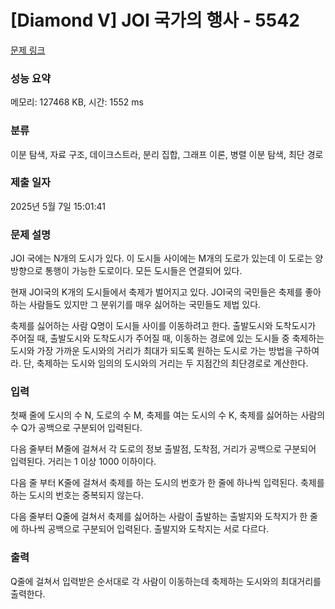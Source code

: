 # [Diamond V] JOI 국가의 행사 - 5542 

[문제 링크](https://www.acmicpc.net/problem/5542) 

### 성능 요약

메모리: 127468 KB, 시간: 1552 ms

### 분류

이분 탐색, 자료 구조, 데이크스트라, 분리 집합, 그래프 이론, 병렬 이분 탐색, 최단 경로

### 제출 일자

2025년 5월 7일 15:01:41

### 문제 설명

<p>JOI 국에는 N개의 도시가 있다. 이 도시들 사이에는 M개의 도로가 있는데 이 도로는 양방향으로 통행이 가능한 도로이다. 모든 도시들은 연결되어 있다.</p>

<p>현재 JOI국의 K개의 도시들에서 축제가 벌어지고 있다. JOI국의 국민들은 축제를 좋아하는 사람들도 있지만 그 분위기를 매우 싫어하는 국민들도 제법 있다.</p>

<p>축제를 싫어하는 사람 Q명이 도시들 사이를 이동하려고 한다. 출발도시와 도착도시가 주어질 때, 출발도시와 도착도시가 주어질 때, 이동하는 경로에 있는 도시들 중 축제하는 도시와 가장 가까운 도시와의 거리가 최대가 되도록 원하는 도시로 가는 방법을 구하여라. 단, 축제하는 도시와 임의의 도시와의 거리는 두 지점간의 최단경로로 계산한다.</p>

### 입력 

 <p>첫째 줄에 도시의 수 N, 도로의 수 M, 축제를 여는 도시의 수 K, 축제를 싫어하는 사람의 수 Q가 공백으로 구분되어 입력된다.</p>

<p>다음 줄부터 M줄에 걸쳐서 각 도로의 정보 출발점, 도착점, 거리가 공백으로 구분되어 입력된다. 거리는 1 이상 1000 이하이다.</p>

<p>다음 줄 부터 K줄에 걸쳐서 축제를 하는 도시의 번호가 한 줄에 하나씩 입력된다. 축제를 하는 도시의 번호는 중복되지 않는다.</p>

<p>다음 줄부터 Q줄에 걸쳐서 축제를 싫어하는 사람이 출발하는 출발지와 도착지가 한 줄에 하나씩 공백으로 구분되어 입력된다. 출발지와 도착지는 서로 다르다.</p>

### 출력 

 <p>Q줄에 걸쳐서 입력받은 순서대로 각 사람이 이동하는데 축제하는 도시와의 최대거리를 출력한다.</p>

